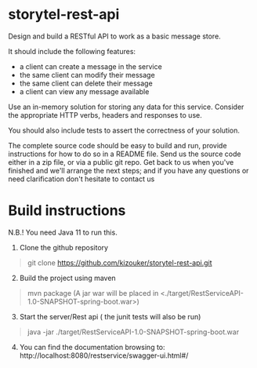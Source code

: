 # storytel-rest-api

Design and build a RESTful API to work as a basic message store.

It should include the following features:
  - a client can create a message in the service
  - the same client can modify their message
  - the same client can delete their message
  - a client can view any message available

Use an in-memory solution for storing any data for this service. Consider the appropriate HTTP verbs, headers and responses to use.

You should also include tests to assert the correctness of your solution.

The complete source code should be easy to build and run, provide instructions for how to do so in a README file.
Send us the source code either in a zip file, or via a public git repo.
Get back to us when you've finished and we'll arrange the next steps; and if you have any questions or need clarification don't hesitate to contact us

# Build instructions

N.B.! You need Java 11 to run this.

1. Clone the github repository
> git clone https://github.com/kizouker/storytel-rest-api.git
2. Build the project using maven
> mvn package
(A jar war will be placed in
<./target/RestServiceAPI-1.0-SNAPSHOT-spring-boot.war>)
3. Start the server/Rest api ( the junit tests will also be run)
>  java -jar ./target/RestServiceAPI-1.0-SNAPSHOT-spring-boot.war

4. You can find the documentation browsing to:
http://localhost:8080/restservice/swagger-ui.html#/
